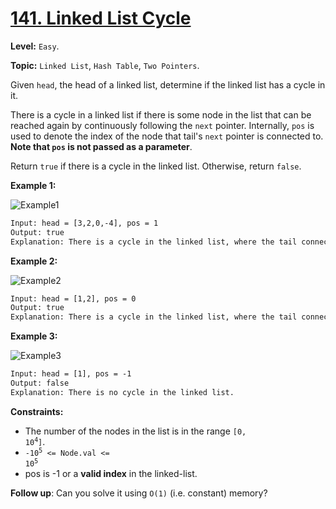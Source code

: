 # [141. Linked List Cycle](https://leetcode.com/problems/linked-list-cycle/)

**Level:** `Easy`.

**Topic:** `Linked List`, `Hash Table`, `Two Pointers`.

Given `head`, the head of a linked list, determine if the linked list has a cycle in it.

There is a cycle in a linked list if there is some node in the list that can be reached again by continuously following the `next` pointer. Internally, `pos` is used to denote the index of the node that tail's `next` pointer is connected to. **Note that `pos` is not passed as a parameter**.

Return `true` if there is a cycle in the linked list. Otherwise, return `false`.

**Example 1:**

![Example1](https://assets.leetcode.com/uploads/2018/12/07/circularlinkedlist.png)

```txt
Input: head = [3,2,0,-4], pos = 1
Output: true
Explanation: There is a cycle in the linked list, where the tail connects to the 1st node (0-indexed).
```

**Example 2:**

![Example2](https://assets.leetcode.com/uploads/2018/12/07/circularlinkedlist_test2.png)

```txt
Input: head = [1,2], pos = 0
Output: true
Explanation: There is a cycle in the linked list, where the tail connects to the 0th node.
```

**Example 3:**

![Example3](https://assets.leetcode.com/uploads/2018/12/07/circularlinkedlist_test3.png)

```txt
Input: head = [1], pos = -1
Output: false
Explanation: There is no cycle in the linked list.
```

**Constraints:**

- The number of the nodes in the list is in the range <code>[0, 10<sup>4</sup>]</code>.
- <code>-10<sup>5</sup> <= Node.val <= 10<sup>5</sup></code>
- pos is -1 or a **valid index** in the linked-list.

**Follow up**: Can you solve it using `O(1)` (i.e. constant) memory?
